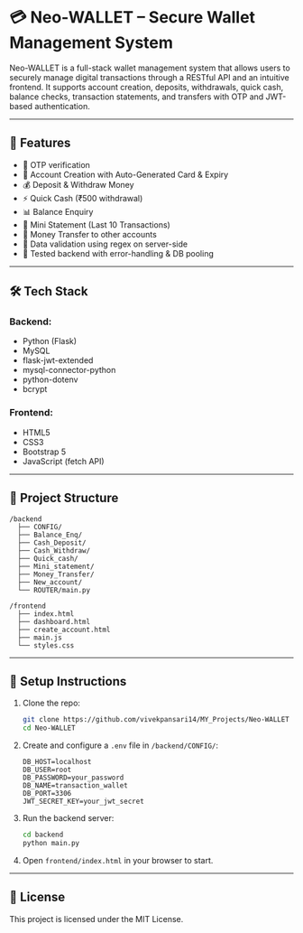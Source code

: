 
# 💳 Neo-WALLET – Secure Wallet Management System

Neo-WALLET is a full-stack wallet management system that allows users to securely manage digital transactions through a RESTful API and an intuitive frontend. It supports account creation, deposits, withdrawals, quick cash, balance checks, transaction statements, and transfers with OTP and JWT-based authentication.

---

## 🚀 Features

- 🔐 OTP verification
- 🏦 Account Creation with Auto-Generated Card & Expiry
- 💰 Deposit & Withdraw Money
- ⚡ Quick Cash (₹500 withdrawal)
- 📊 Balance Enquiry
- 📄 Mini Statement (Last 10 Transactions)
- 🔁 Money Transfer to other accounts
- 🧠 Data validation using regex on server-side
- 🧪 Tested backend with error-handling & DB pooling

---

## 🛠️ Tech Stack

### Backend:
- Python (Flask)
- MySQL
- flask-jwt-extended
- mysql-connector-python
- python-dotenv
- bcrypt

### Frontend:
- HTML5
- CSS3
- Bootstrap 5
- JavaScript (fetch API)

---

## 📁 Project Structure

```
/backend
  ├── CONFIG/
  ├── Balance_Enq/
  ├── Cash_Deposit/
  ├── Cash_Withdraw/
  ├── Quick_cash/
  ├── Mini_statement/
  ├── Money_Transfer/
  ├── New_account/
  └── ROUTER/main.py

/frontend
  ├── index.html
  ├── dashboard.html
  ├── create_account.html
  ├── main.js
  └── styles.css
```

---

## 🧪 Setup Instructions

1. Clone the repo:
   ```bash
   git clone https://github.com/vivekpansari14/MY_Projects/Neo-WALLET
   cd Neo-WALLET
   ```

2. Create and configure a `.env` file in `/backend/CONFIG/`:
   ```env
   DB_HOST=localhost
   DB_USER=root
   DB_PASSWORD=your_password
   DB_NAME=transaction_wallet
   DB_PORT=3306
   JWT_SECRET_KEY=your_jwt_secret
   ```

3. Run the backend server:
   ```bash
   cd backend
   python main.py
   ```

4. Open `frontend/index.html` in your browser to start.

---

## 📄 License
This project is licensed under the MIT License.
